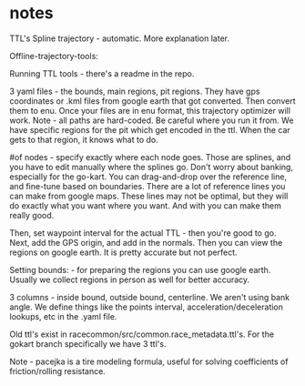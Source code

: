 # notes
TTL's 
Spline trajectory - automatic. More explanation later.

Offline-trajectory-tools: 

Running TTL tools - there's a readme in the repo.

3 yaml files - the bounds, main regions, pit regions. They have gps coordinates or .kml files from google earth that got converted. Then convert them to enu.
Once your files are in enu format, this trajectory optimizer will work.
Note - all paths are hard-coded. Be careful where you run it from.
We have specific regions for the pit which get encoded in the ttl. When the car gets to that region, it knows what to do.

#of nodes - specify exactly where each node goes. Those are splines, and you have to edit manually where the splines go. Don't worry about banking, especially for the go-kart. You can drag-and-drop over the reference line, and fine-tune based on boundaries. There are a lot of reference lines you can make from google maps. These lines may not be optimal, but they will do exactly what you want where you want. And with you can make them really good.

Then, set waypoint interval for the actual TTL - then you're good to go. Next, add the GPS origin, and add in the normals. 
Then you can view the regions on google earth. It is pretty accurate but not perfect.

Setting bounds: - for preparing the regions you can use google earth. Usually we collect regions in person as well for better accuracy. 

3 columns - inside bound, outside bound, centerline. We aren't using bank angle.
We define things like the points interval, acceleration/deceleration lookups, etc in the .yaml file.

Old ttl's exist in racecommon/src/common.race_metadata.ttl's. For the gokart branch specifically we have 3 ttl's.

Note - pacejka is a tire modeling formula, useful for solving coefficients of friction/rolling resistance.
